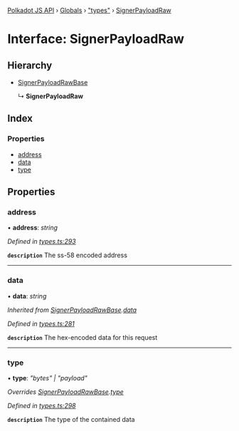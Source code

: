 [Polkadot JS API](../README.md) › [Globals](../globals.md) › ["types"](../modules/_types_.md) › [SignerPayloadRaw](_types_.signerpayloadraw.md)

# Interface: SignerPayloadRaw

## Hierarchy

* [SignerPayloadRawBase](_types_.signerpayloadrawbase.md)

  ↳ **SignerPayloadRaw**

## Index

### Properties

* [address](_types_.signerpayloadraw.md#address)
* [data](_types_.signerpayloadraw.md#data)
* [type](_types_.signerpayloadraw.md#type)

## Properties

###  address

• **address**: *string*

*Defined in [types.ts:293](https://github.com/polkadot-js/api/blob/c0f9b45/packages/types/src/types.ts#L293)*

**`description`** The ss-58 encoded address

___

###  data

• **data**: *string*

*Inherited from [SignerPayloadRawBase](_types_.signerpayloadrawbase.md).[data](_types_.signerpayloadrawbase.md#data)*

*Defined in [types.ts:281](https://github.com/polkadot-js/api/blob/c0f9b45/packages/types/src/types.ts#L281)*

**`description`** The hex-encoded data for this request

___

###  type

• **type**: *"bytes" | "payload"*

*Overrides [SignerPayloadRawBase](_types_.signerpayloadrawbase.md).[type](_types_.signerpayloadrawbase.md#optional-type)*

*Defined in [types.ts:298](https://github.com/polkadot-js/api/blob/c0f9b45/packages/types/src/types.ts#L298)*

**`description`** The type of the contained data

